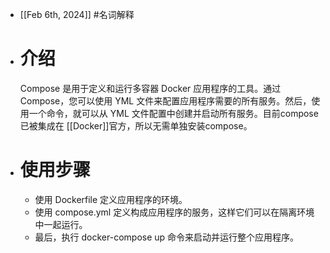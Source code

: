 - [[Feb 6th, 2024]] #名词解释
- # 介绍 
  Compose 是用于定义和运行多容器 Docker 应用程序的工具。通过 Compose，您可以使用 YML 文件来配置应用程序需要的所有服务。然后，使用一个命令，就可以从 YML 文件配置中创建并启动所有服务。目前compose已被集成在 [[Docker]]官方，所以无需单独安装compose。
- # 使用步骤
	- 使用 Dockerfile 定义应用程序的环境。
	- 使用 compose.yml 定义构成应用程序的服务，这样它们可以在隔离环境中一起运行。
	- 最后，执行 docker-compose up 命令来启动并运行整个应用程序。